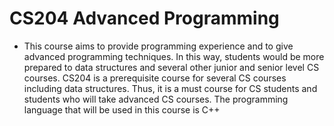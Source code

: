 # CS204 Advanced Programming
* This course aims to provide programming experience and to give advanced programming techniques. In this way, students would be more prepared to data structures and several other junior and senior level CS courses. CS204 is a prerequisite course for several CS courses including data structures. Thus, it is a must course for CS students and students who will take advanced CS courses. The programming language that will be used in this course is C++
